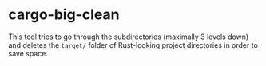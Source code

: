 # cargo-big-clean

This tool tries to go through the subdirectories (maximally 3 levels down) and deletes the `target/` folder of Rust-looking project directories in order to save space.